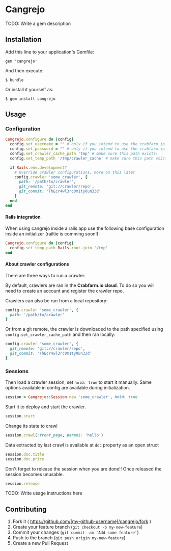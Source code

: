 # Cangrejo

TODO: Write a gem description

## Installation

Add this line to your application's Gemfile:

    gem 'cangrejo'

And then execute:

    $ bundle

Or install it yourself as:

    $ gem install cangrejo

## Usage

### Configuration

```ruby
Cangrejo.configure do |config|
  config.set_username = "" # only if you intend to use the crabfarm.io service
  config.set_password = "" # only if you intend to use the crabfarm.io service
  config.set_crawler_cache_path 'tmp' # make sure this path exists!
  config.set_temp_path '/tmp/crawler_cache' # make sure this path exists!

  if Rails.env.development?
    # Override crawler configurations, more on this later
    config.crawler 'some_crawler', {
      path: '/path/to/crawler',
      git_remote: 'git://crawler/repo',
      git_commit: 'ThEcr4wl3rc0m1ty0un33d'
    }
  end
end
```

#### Rails integration

When using cangrejo inside a rails app use the following base configuration inside an initializer (railtie is comming soon!):

```ruby
Cangrejo.configure do |config|
  config.set_temp_path Rails.root.join '/tmp'
end
```

#### About crawler configurations

There are three ways to run a crawler:

By default, crawlers are ran in the **Crabfarm.io cloud**. To do so you will need to create an account and register the crawler repo.

Crawlers can also be run from a local repository:

```ruby
config.crawler 'some_crawler', {
  path: '/path/to/crawler'
}
```

Or from a git remote, the crawler is downloaded to the path specified using `config.set_crawler_cache_path` and then ran locally:

```ruby
config.crawler 'some_crawler', {
  git_remote: 'git://crawler/repo',
  git_commit: 'ThEcr4wl3rc0m1ty0un33d'
}
```

### Sessions

Then load a crawler session, set `hold: true` to start it manually. Same options available in config are available during initialization.

```ruby
session = Cangrejo::Session.new 'some_crawler', hold: true
```

Start it to deploy and start the crawler.

```ruby
session.start
```

Change its state to crawl

```ruby
session.crawl(:front_page, param1: 'hello')
```

Data extracted by last crawl is available at `doc` property as an open struct

```ruby
session.doc.title
session.doc.price
```

Don't forget to release the session when you are done!! Once released the session becomes unusable.

```ruby
session.release
```

TODO: Write usage instructions here

## Contributing

1. Fork it ( https://github.com/[my-github-username]/cangrejo/fork )
2. Create your feature branch (`git checkout -b my-new-feature`)
3. Commit your changes (`git commit -am 'Add some feature'`)
4. Push to the branch (`git push origin my-new-feature`)
5. Create a new Pull Request
